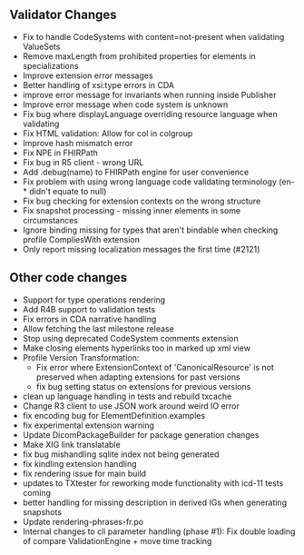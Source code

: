 ## Validator Changes

* Fix to handle CodeSystems with content=not-present when validating ValueSets
* Remove maxLength from prohibited properties for elements in specializations
* Improve extension error messages
* Better handling of xsi:type errors in CDA
* improve error message for invariants when running inside Publisher
* Improve error message when code system is unknown
* Fix bug where displayLanguage overriding resource language when validating
* Fix HTML validation: Allow for col in colgroup
* Improve hash mismatch error
* Fix NPE in FHIRPath
* Fix bug in R5 client - wrong URL
* Add .debug(name) to FHIRPath engine for user convenience
* Fix problem with using wrong language code validating terminology (en-* didn't equate to null)
* Fix bug checking for extension contexts on the wrong structure
* Fix snapshot processing - missing inner elements in some circumstances
* Ignore binding missing for types that aren't bindable when checking profile CompliesWith extension
* Only report missing localization messages the first time (#2121)


## Other code changes

* Support for type operations rendering
* Add R4B support to validation tests
* Fix errors in CDA narrative handling
* Allow fetching the last milestone release
* Stop using deprecated CodeSystem comments extension
* Make closing elements hyperlinks too in marked up xml view
* Profile Version Transformation:
  * Fix error where ExtensionContext of 'CanonicalResource' is not preserved when adapting extensions for past versions
  * fix bug setting status on extensions for previous versions
* clean up language handling in tests and rebuild txcache
* Change R3 client to use JSON work around weird IO error
* fix encoding bug for ElementDefinition.examples
* fix experimental extension warning
* Update DicomPackageBuilder for package generation changes
* Make XIG link translatable
* fix bug mishandling sqlite index not being generated
* fix kindling extension handling
* fix rendering issue for main build
* updates to TXtester for reworking mode functionality with icd-11 tests coming
* better handling for missing description in derived IGs when generating snapshots
* Update rendering-phrases-fr.po
* Internal changes to cli parameter handling (phase #1): Fix double loading of compare ValidationEngine + move time tracking

